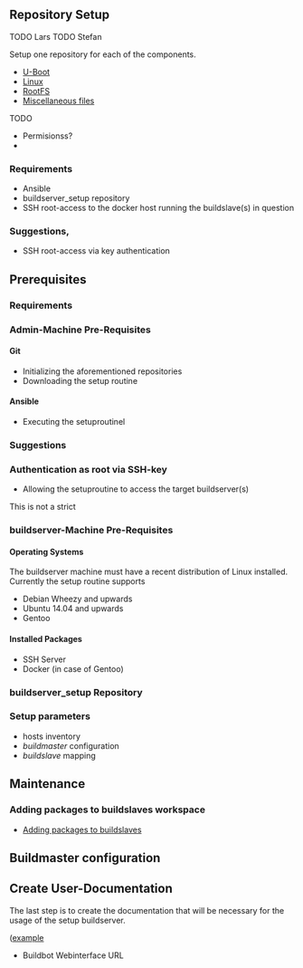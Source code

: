 ## Repository Setup
TODO Lars
TODO Stefan

Setup one repository for each of the components. 

* [U-Boot](uboot)
* [Linux](linux)
* [RootFS](roofs)
* [Miscellaneous files](misc)

TODO
* Permisionss?
* 

### Requirements
* Ansible
* buildserver_setup repository
* SSH root-access to the docker host running the buildslave(s) in question

### Suggestions,
* SSH root-access via key authentication

## Prerequisites
### Requirements

### Admin-Machine Pre-Requisites
#### Git
* Initializing the aforementioned repositories
* Downloading the setup routine
#### Ansible
* Executing the setuproutinel

### Suggestions
### Authentication as root via SSH-key
* Allowing the setuproutine to access the target buildserver(s)

This is not a strict
  

### buildserver-Machine Pre-Requisites
#### Operating Systems
The buildserver machine must have a recent distribution of Linux installed.
Currently the setup routine supports
* Debian Wheezy and upwards
* Ubuntu 14.04 and upwards
* Gentoo

#### Installed Packages
* SSH Server
* Docker (in case of Gentoo)

### buildserver_setup Repository

### Setup parameters
* hosts inventory
* *buildmaster* configuration
* *buildslave* mapping

## Maintenance
### Adding packages to buildslaves workspace
* [Adding packages to buildslaves](customization/buildslaves-add-packages.md)


## Buildmaster configuration




## Create User-Documentation
The last step is to create the documentation that will be necessary for the
usage of the setup buildserver.

([example](examples/user-documentation-HTWG.md)
* Buildbot Webinterface URL
